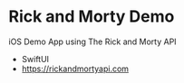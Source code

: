 # Rick and Morty Demo
iOS Demo App using The Rick and Morty API

- SwiftUI
- https://rickandmortyapi.com
